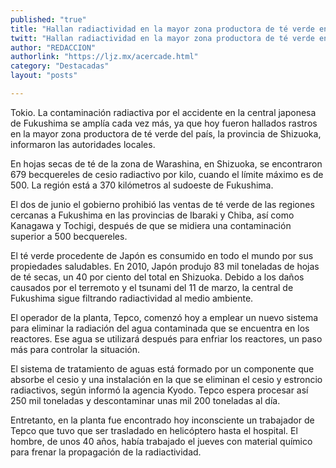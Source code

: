 ```yaml
---
published: "true"
title: "Hallan radiactividad en la mayor zona productora de té verde en Japón"
twitt: "Hallan radiactividad en la mayor zona productora de té verde en Japón"
author: "REDACCION"
authorlink: "https://ljz.mx/acercade.html"
category: "Destacadas"
layout: "posts"

---
```



  Tokio. La contaminación radiactiva por el accidente en la central japonesa de Fukushima se amplía cada vez más, ya que hoy fueron hallados rastros en la mayor zona productora de té verde del país, la provincia de Shizuoka, informaron las autoridades locales.



  En hojas secas de té de la zona de Warashina, en Shizuoka, se encontraron 679 becquereles de cesio radiactivo por kilo, cuando el límite máximo es de 500. La región está a 370 kilómetros al sudoeste de Fukushima.



  El dos de junio el gobierno prohibió las ventas de té verde de las regiones cercanas a Fukushima en las provincias de Ibaraki y Chiba, así como Kanagawa y Tochigi, después de que se midiera una contaminación superior a 500 becquereles.



  El té verde procedente de Japón es consumido en todo el mundo por sus propiedades saludables. En 2010, Japón produjo 83 mil toneladas de hojas de té secas, un 40 por ciento del total en Shizuoka. Debido a los daños causados por el terremoto y el tsunami del 11 de marzo, la central de Fukushima sigue filtrando radiactividad al medio ambiente.



  El operador de la planta, Tepco, comenzó hoy a emplear un nuevo sistema para eliminar la radiación del agua contaminada que se encuentra en los reactores. Ese agua se utilizará después para enfriar los reactores, un paso más para controlar la situación.



  El sistema de tratamiento de aguas está formado por un componente que absorbe el cesio y una instalación en la que se eliminan el cesio y estroncio radiactivos, según informó la agencia Kyodo. Tepco espera procesar así 250 mil toneladas y descontaminar unas mil 200 toneladas al día.



  Entretanto, en la planta fue encontrado hoy inconsciente un trabajador de Tepco que tuvo que ser trasladado en helicóptero hasta el hospital. El hombre, de unos 40 años, había trabajado el jueves con material químico para frenar la propagación de la radiactividad.

